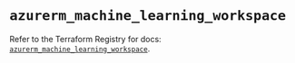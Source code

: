 # `azurerm_machine_learning_workspace`

Refer to the Terraform Registry for docs: [`azurerm_machine_learning_workspace`](https://registry.terraform.io/providers/hashicorp/azurerm/3.105.0/docs/resources/machine_learning_workspace).
